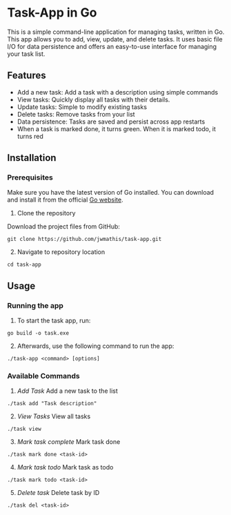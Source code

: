 # Task-App in Go

This is a simple command-line application for managing tasks, written in Go. This app allows you to add, 
view, update, and delete tasks. It uses basic file I/O for data persistence and offers an easy-to-use 
interface for managing your task list.

## Features
* Add a new task: Add a task with a description using simple commands
* View tasks: Quickly display all tasks with their details.
* Update tasks: Simple to modify existing tasks
* Delete tasks: Remove tasks from your list
* Data persistence: Tasks are saved and persist across app restarts
* When a task is marked done, it turns green. When it is marked todo, it turns red

## Installation

### Prerequisites

Make sure you have the latest version of Go installed. You can download and install it from the official [Go website](https://go.dev/).

1. Clone the repository

Download the project files from GitHub:
```
git clone https://github.com/jwmathis/task-app.git
```
2. Navigate to repository location
```
cd task-app
```

## Usage

### Running the app
1. To start the task app, run:

```
go build -o task.exe
```
2. Afterwards, use the following command to run the app:

```
./task-app <command> [options]
```
### Available Commands
1. *Add Task* Add a new task to the list
```
./task add "Task description"
```
2. *View Tasks* View all tasks
```
./task view
```
3. *Mark task complete* Mark task done
```
./task mark done <task-id>
```
4. *Mark task todo* Mark task as todo
```
./task mark todo <task-id>
```
5. *Delete task* Delete task by ID
```
./task del <task-id>
```